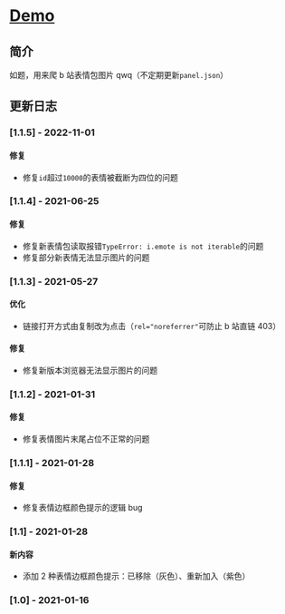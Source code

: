 # <!-- prettier-ignore -->[Demo](https://lchz&#104;3473.github.io/emote_scraper "b站表情图获取工具")

## 简介

如题，用来爬 b 站表情包图片 qwq（不定期更新`panel.json`）

## 更新日志

### [1.1.5] - 2022-11-01

#### 修复

- 修复`id`超过`10000`的表情被截断为四位的问题

### [1.1.4] - 2021-06-25

#### 修复

- 修复新表情包读取报错`TypeError: i.emote is not iterable`的问题
- 修复部分新表情无法显示图片的问题

### [1.1.3] - 2021-05-27

#### 优化

- 链接打开方式由复制改为点击（`rel="noreferrer"`可防止 b 站直链 403）

#### 修复

- 修复新版本浏览器无法显示图片的问题

### [1.1.2] - 2021-01-31

#### 修复

- 修复表情图片末尾占位不正常的问题

### [1.1.1] - 2021-01-28

#### 修复

- 修复表情边框颜色提示的逻辑 bug

### [1.1] - 2021-01-28

#### 新内容

- 添加 2 种表情边框颜色提示：已移除（灰色）、重新加入（紫色）

### [1.0] - 2021-01-16
